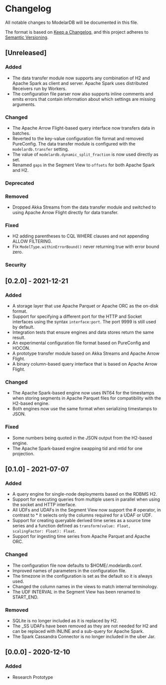 # Changelog
All notable changes to ModelarDB will be documented in this file.

The format is based on [Keep a Changelog](https://keepachangelog.com/en/1.0.0/),
and this project adheres to [Semantic Versioning](https://semver.org/spec/v2.0.0.html).

## [Unreleased]
### Added
- The data transfer module now supports any combination of H2 and Apache Spark
  as client and server. Apache Spark uses distributed Receivers run by Workers.
- The configuration file parser now also supports inline comments and emits
  errors that contain information about which settings are missing arguments.

### Changed
- The Apache Arrow Flight-based query interface now transfers data in batches.
- Reverted to the key-value configuration file format and removed PureConfig.
  The data transfer module is configured with the `modelardb.transfer` setting.
- The value of `modelardb.dynamic_split_fraction` is now used directly as set.
- Renamed `gaps` in the Segment View to `offsets` for both Apache Spark and H2.

### Deprecated
### Removed
- Dropped Akka Streams from the data transfer module and switched to using
  Apache Arrow Flight directly for data transfer.

### Fixed
- H2 adding parentheses to CQL WHERE clauses and not appending ALLOW FILTERING.
- Fix `ModelType.withinErrorBound()` never returning true with error bound zero.

### Security

## [0.2.0] - 2021-12-21
### Added
- A storage layer that use Apache Parquet or Apache ORC as the on-disk format.
- Support for specifying a different port for the HTTP and Socket interfaces
  using the syntax `interface:port`. The port 9999 is still used by default.
- Integration tests that ensure engines and data stores return the same result.
- An experimental configuration file format based on PureConfig and HOCON.
- A prototype transfer module based on Akka Streams and Apache Arrow Flight.
- A binary column-based query interface that is based on Apache Arrow Flight.

### Changed
- The Apache Spark-based engine now uses INT64 for the timestamps when storing
  segments in Apache Parquet files for compatibility with the H2-based engine.
- Both engines now use the same format when serializing timestamps to JSON.

### Fixed
- Some numbers being quoted in the JSON output from the H2-based engine.
- The Apache Spark-based engine swapping tid and mtid for one projection.

## [0.1.0] - 2021-07-07
### Added
- A query engine for single-node deployments based on the RDBMS H2.
- Support for executing queries from multiple users in parallel when using the
  socket and HTTP interface.
- All UDFs and UDAFs in the Segment View now support the # operator, in
  contrast to * it selects only the columns required for a UDAF or UDF.
- Support for creating queryable derived time series as a source time series and
  a function defined as `transform(value: Float, scalingFactor: Float): Float`.
- Support for ingesting time series from Apache Parquet and Apache ORC.

### Changed
- The configuration file now defaults to $HOME/.modelardb.conf.
- Improved names of parameters in the configuration file.
- The timezone in the configuration is set as the default so it is always used.
- Changed the column names in the views to match internal terminology.
- The UDF INTERVAL in the Segment View has been renamed to START_END.

### Removed
- SQLite is no longer included as it is replaced by H2.
- The _SS UDAFs have been removed as they are not needed for H2 and can be
  replaced with INLINE and a sub-query for Apache Spark.
- The Spark Cassandra Connector is no longer included in the uber Jar.

## [0.0.0] - 2020-12-10
### Added
- Research Prototype
